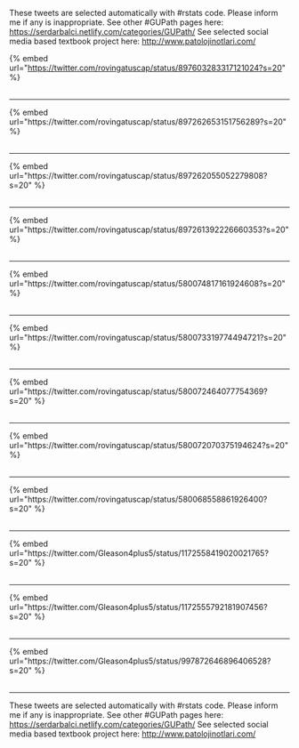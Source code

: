 

These tweets are selected automatically with #rstats code. Please inform me if any is inappropriate.
See other #GUPath pages here: https://serdarbalci.netlify.com/categories/GUPath/ 
See selected social media based textbook project here: http://www.patolojinotlari.com/

{% embed url="https://twitter.com/rovingatuscap/status/897603283317121024?s=20" %}<br>
<br>
<hr>
{% embed url="https://twitter.com/rovingatuscap/status/897262653151756289?s=20" %}<br>
<br>
<hr>
{% embed url="https://twitter.com/rovingatuscap/status/897262055052279808?s=20" %}<br>
<br>
<hr>
{% embed url="https://twitter.com/rovingatuscap/status/897261392226660353?s=20" %}<br>
<br>
<hr>
{% embed url="https://twitter.com/rovingatuscap/status/580074817161924608?s=20" %}<br>
<br>
<hr>
{% embed url="https://twitter.com/rovingatuscap/status/580073319774494721?s=20" %}<br>
<br>
<hr>
{% embed url="https://twitter.com/rovingatuscap/status/580072464077754369?s=20" %}<br>
<br>
<hr>
{% embed url="https://twitter.com/rovingatuscap/status/580072070375194624?s=20" %}<br>
<br>
<hr>
{% embed url="https://twitter.com/rovingatuscap/status/580068558861926400?s=20" %}<br>
<br>
<hr>
{% embed url="https://twitter.com/Gleason4plus5/status/1172558419020021765?s=20" %}<br>
<br>
<hr>
{% embed url="https://twitter.com/Gleason4plus5/status/1172555792181907456?s=20" %}<br>
<br>
<hr>
{% embed url="https://twitter.com/Gleason4plus5/status/997872646896406528?s=20" %}<br>
<br>
<hr>


These tweets are selected automatically with #rstats code. Please inform me if any is inappropriate.
See other #GUPath pages here: https://serdarbalci.netlify.com/categories/GUPath/ 
See selected social media based textbook project here: http://www.patolojinotlari.com/
